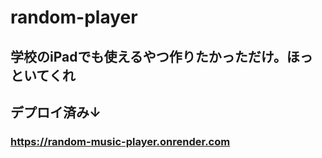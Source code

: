 # random-player
## 学校のiPadでも使えるやつ作りたかっただけ。ほっといてくれ
## デプロイ済み↓
### https://random-music-player.onrender.com
